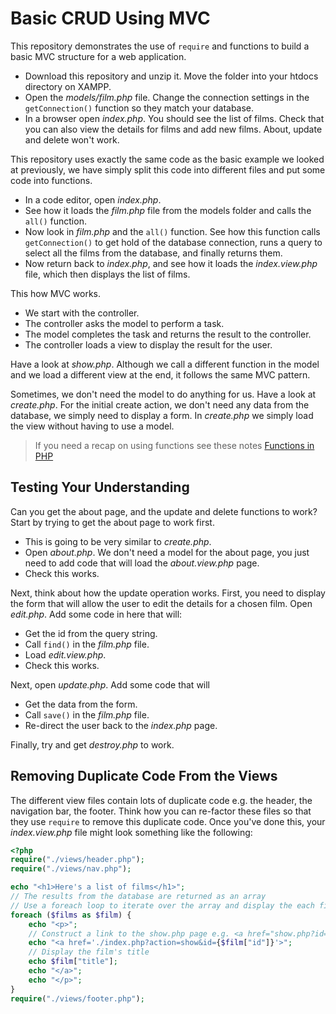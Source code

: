 # Basic CRUD Using MVC

This repository demonstrates the use of `require` and functions to build a basic MVC structure for a web application.

- Download this repository and unzip it. Move the folder into your htdocs directory on XAMPP.
- Open the _models/film.php_ file. Change the connection settings in the `getConnection()` function so they match your database.
- In a browser open _index.php_. You should see the list of films. Check that you can also view the details for films and add new films. About, update and delete won't work.

This repository uses exactly the same code as the basic example we looked at previously, we have simply split this code into different files and put some code into functions.

- In a code editor, open _index.php_.
- See how it loads the _film.php_ file from the models folder and calls the `all()` function.
- Now look in _film.php_ and the `all()` function. See how this function calls `getConnection()` to get hold of the database connection, runs a query to select all the films from the database, and finally returns them.
- Now return back to _index.php_, and see how it loads the _index.view.php_ file, which then displays the list of films.

This how MVC works.

- We start with the controller.
- The controller asks the model to perform a task.
- The model completes the task and returns the result to the controller.
- The controller loads a view to display the result for the user.

Have a look at _show.php_. Although we call a different function in the model and we load a different view at the end, it follows the same MVC pattern.

Sometimes, we don't need the model to do anything for us. Have a look at _create.php_. For the initial create action, we don't need any data from the database, we simply need to display a form. In _create.php_ we simply load the view without having to use a model.

> If you need a recap on using functions see these notes [Functions in PHP](functions.md)

## Testing Your Understanding

Can you get the about page, and the update and delete functions to work? Start by trying to get the about page to work first.

- This is going to be very similar to _create.php_.
- Open _about.php_. We don't need a model for the about page, you just need to add code that will load the _about.view.php_ page.
- Check this works.

Next, think about how the update operation works. First, you need to display the form that will allow the user to edit the details for a chosen film. Open _edit.php_. Add some code in here that will:

- Get the id from the query string.
- Call `find()` in the _film.php_ file.
- Load _edit.view.php_.
- Check this works.

Next, open _update.php_. Add some code that will

- Get the data from the form.
- Call `save()` in the _film.php_ file.
- Re-direct the user back to the _index.php_ page.

Finally, try and get _destroy.php_ to work.

## Removing Duplicate Code From the Views

The different view files contain lots of duplicate code e.g. the header, the navigation bar, the footer. Think how you can re-factor these files so that they use `require` to remove this duplicate code. Once you've done this, your _index.view.php_ file might look something like the following:

```php
<?php
require("./views/header.php");
require("./views/nav.php");

echo "<h1>Here's a list of films</h1>";
// The results from the database are returned as an array
// Use a foreach loop to iterate over the array and display the each film
foreach ($films as $film) {
    echo "<p>";
    // Construct a link to the show.php page e.g. <a href="show.php?id=2">Winter's Bone</a>
    echo "<a href='./index.php?action=show&id={$film["id"]}'>";
    // Display the film's title
    echo $film["title"];
    echo "</a>";
    echo "</p>";
}
require("./views/footer.php");
```
